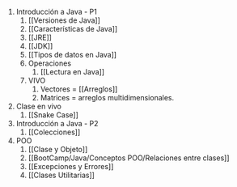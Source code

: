 1. Introducción a Java - P1 
	1. [[Versiones de Java]]
	2. [[Características de Java]]
	3. [[JRE]]
	4. [[JDK]]
	5. [[Tipos de datos en Java]]
	6. Operaciones
		1. [[Lectura en Java]]
	7. VIVO
		1. Vectores = [[Arreglos]]
		2. Matrices = arreglos multidimensionales.
2. Clase en vivo
	1. [[Snake Case]]
3. Introducción a Java - P2
	1. [[Colecciones]] 
4. POO 
	1. [[Clase y Objeto]]
	2. [[BootCamp/Java/Conceptos POO/Relaciones entre clases]]
	3. [[Excepciones y Errores]]
	4. [[Clases Utilitarias]]